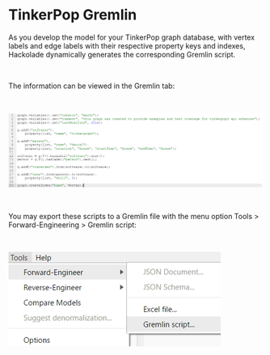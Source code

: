 # TinkerPop Gremlin

As you develop the model for your TinkerPop graph database, with vertex labels and edge labels with their respective property keys and indexes, Hackolade dynamically generates the corresponding Gremlin script.

&nbsp;

The information can be viewed in the Gremlin tab:

&nbsp;

![TinkerPop forward-engineering Gremlin](<lib/TinkerPop%20forward-engineering%20Gremlin.png>)

&nbsp;

You may export these scripts to a Gremlin file with the menu option Tools \> Forward-Engineering \> Gremlin script:

&nbsp;

![Gremlin forward-engineering menu](<lib/Gremlin%20forward-engineering%20menu.png>)

&nbsp;

